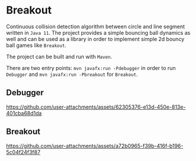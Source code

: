 # Breakout

Continuous collision detection algorithm between circle and line segment written in `Java 11`.
The project provides a simple bouncing ball dynamics as well and can be used
as a library in order to implement simple 2d bouncy ball games like ``Breakout``.

The project can be built and run with ``Maven``.

There are two entry points:  ``mvn javafx:run -Pdebugger`` in order to run ``Debugger`` and
``mvn javafx:run -Pbreakout`` for ``Breakout``.

## Debugger

https://github.com/user-attachments/assets/62305376-e13d-450e-813e-401cba68d1da

## Breakout

https://github.com/user-attachments/assets/a72b0965-f39b-416f-b196-5c04f24f3f87


